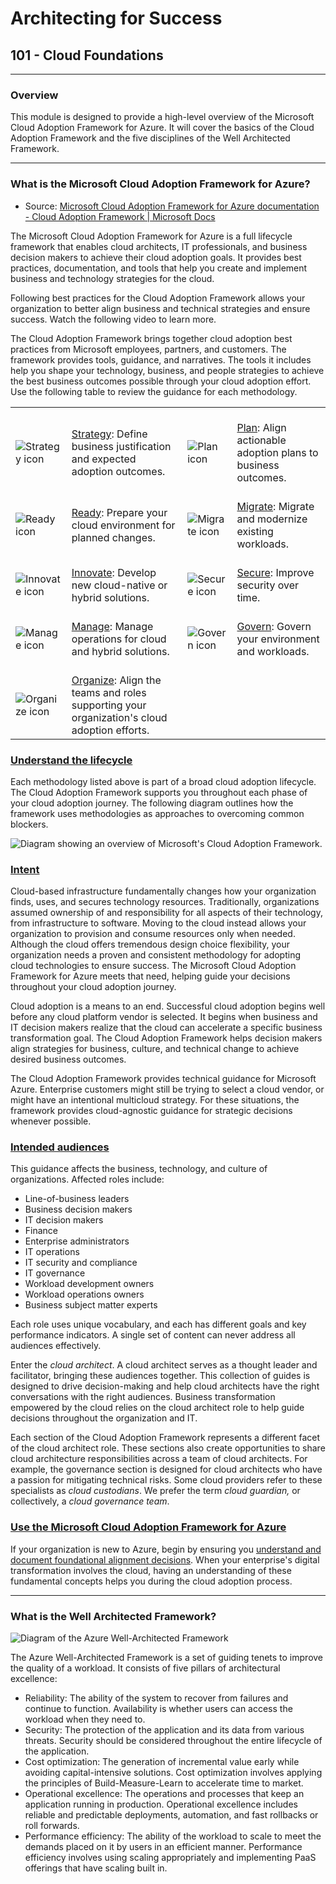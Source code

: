 # Architecting for Success

## 101 - Cloud Foundations

---

### Overview

This module is designed to provide a high-level overview of the Microsoft Cloud Adoption Framework for Azure. It will cover the basics of the Cloud Adoption Framework and the five disciplines of the Well Architected Framework.

---

### What is the Microsoft Cloud Adoption Framework for Azure?

- Source: [Microsoft Cloud Adoption Framework for Azure documentation - Cloud Adoption Framework | Microsoft Docs](https://docs.microsoft.com/en-us/azure/cloud-adoption-framework/overview)

The Microsoft Cloud Adoption Framework for Azure is a full lifecycle framework that enables cloud architects, IT professionals, and business decision makers to achieve their cloud adoption goals. It provides best practices, documentation, and tools that help you create and implement business and technology strategies for the cloud.

Following best practices for the Cloud Adoption Framework allows your organization to better align business and technical strategies and ensure success. Watch the following video to learn more.

The Cloud Adoption Framework brings together cloud adoption best practices from Microsoft employees, partners, and customers. The framework provides tools, guidance, and narratives. The tools it includes help you shape your technology, business, and people strategies to achieve the best business outcomes possible through your cloud adoption effort. Use the following table to review the guidance for each methodology.

|                                                                                                                  |                                                                                                                                                                             |                                                                                                                |                                                                                                                                          |
| ---------------------------------------------------------------------------------------------------------------- | --------------------------------------------------------------------------------------------------------------------------------------------------------------------------- | -------------------------------------------------------------------------------------------------------------- | ---------------------------------------------------------------------------------------------------------------------------------------- |
| <br>![Strategy icon](https://docs.microsoft.com/en-us/azure/cloud-adoption-framework/_images/icons/strategy.png) | <br>[Strategy](https://docs.microsoft.com/en-us/azure/cloud-adoption-framework/strategy/): Define business justification and expected adoption outcomes.                    | <br>![Plan icon](https://docs.microsoft.com/en-us/azure/cloud-adoption-framework/_images/icons/plan.png)       | <br>[Plan](https://docs.microsoft.com/en-us/azure/cloud-adoption-framework/plan/): Align actionable adoption plans to business outcomes. |
| <br>![Ready icon](https://docs.microsoft.com/en-us/azure/cloud-adoption-framework/_images/icons/ready.png)       | <br>[Ready](https://docs.microsoft.com/en-us/azure/cloud-adoption-framework/ready/): Prepare your cloud environment for planned changes.                                    | <br>![Migrate icon](https://docs.microsoft.com/en-us/azure/cloud-adoption-framework/_images/icons/adopt.png)   | <br>[Migrate](https://docs.microsoft.com/en-us/azure/cloud-adoption-framework/migrate/): Migrate and modernize existing workloads.       |
| <br>![Innovate icon](https://docs.microsoft.com/en-us/azure/cloud-adoption-framework/_images/icons/innovate.png) | <br>[Innovate](https://docs.microsoft.com/en-us/azure/cloud-adoption-framework/innovate/): Develop new cloud-native or hybrid solutions.                                    | <br>![Secure icon](https://docs.microsoft.com/en-us/azure/cloud-adoption-framework/_images/icons/security.png) | <br>[Secure](https://docs.microsoft.com/en-us/azure/cloud-adoption-framework/secure/): Improve security over time.                       |
| <br>![Manage icon](https://docs.microsoft.com/en-us/azure/cloud-adoption-framework/_images/icons/manage.png)     | <br>[Manage](https://docs.microsoft.com/en-us/azure/cloud-adoption-framework/manage/): Manage operations for cloud and hybrid solutions.                                    | <br>![Govern icon](https://docs.microsoft.com/en-us/azure/cloud-adoption-framework/_images/icons/govern.png)   | <br>[Govern](https://docs.microsoft.com/en-us/azure/cloud-adoption-framework/govern/): Govern your environment and workloads.            |
| <br>![Organize icon](https://docs.microsoft.com/en-us/azure/cloud-adoption-framework/_images/icons/organize.png) | <br>[Organize](https://docs.microsoft.com/en-us/azure/cloud-adoption-framework/organize/): Align the teams and roles supporting your organization's cloud adoption efforts. |                                                                                                                |                                                                                                                                          |

### [Understand the lifecycle](https://docs.microsoft.com/en-us/azure/cloud-adoption-framework/overview#understand-the-lifecycle)

Each methodology listed above is part of a broad cloud adoption lifecycle. The Cloud Adoption Framework supports you throughout each phase of your cloud adoption journey. The following diagram outlines how the framework uses methodologies as approaches to overcoming common blockers.

![Diagram showing an overview of Microsoft's Cloud Adoption Framework.](https://docs.microsoft.com/en-us/azure/cloud-adoption-framework/_images/caf-overview-graphic.png)

### [Intent](https://docs.microsoft.com/en-us/azure/cloud-adoption-framework/overview#intent)

Cloud-based infrastructure fundamentally changes how your organization finds, uses, and secures technology resources. Traditionally, organizations assumed ownership of and responsibility for all aspects of their technology, from infrastructure to software. Moving to the cloud instead allows your organization to provision and consume resources only when needed. Although the cloud offers tremendous design choice flexibility, your organization needs a proven and consistent methodology for adopting cloud technologies to ensure success. The Microsoft Cloud Adoption Framework for Azure meets that need, helping guide your decisions throughout your cloud adoption journey.

Cloud adoption is a means to an end. Successful cloud adoption begins well before any cloud platform vendor is selected. It begins when business and IT decision makers realize that the cloud can accelerate a specific business transformation goal. The Cloud Adoption Framework helps decision makers align strategies for business, culture, and technical change to achieve desired business outcomes.

The Cloud Adoption Framework provides technical guidance for Microsoft Azure. Enterprise customers might still be trying to select a cloud vendor, or might have an intentional multicloud strategy. For these situations, the framework provides cloud-agnostic guidance for strategic decisions whenever possible.

### [Intended audiences](https://docs.microsoft.com/en-us/azure/cloud-adoption-framework/overview#intended-audiences)

This guidance affects the business, technology, and culture of organizations. Affected roles include:

- Line-of-business leaders
- Business decision makers
- IT decision makers
- Finance
- Enterprise administrators
- IT operations
- IT security and compliance
- IT governance
- Workload development owners
- Workload operations owners
- Business subject matter experts

Each role uses unique vocabulary, and each has different goals and key performance indicators. A single set of content can never address all audiences effectively.

Enter the *cloud architect*. A cloud architect serves as a thought leader and facilitator, bringing these audiences together. This collection of guides is designed to drive decision-making and help cloud architects have the right conversations with the right audiences. Business transformation empowered by the cloud relies on the cloud architect role to help guide decisions throughout the organization and IT.

Each section of the Cloud Adoption Framework represents a different facet of the cloud architect role. These sections also create opportunities to share cloud architecture responsibilities across a team of cloud architects. For example, the governance section is designed for cloud architects who have a passion for mitigating technical risks. Some cloud providers refer to these specialists as *cloud custodians*. We prefer the term *cloud guardian,* or collectively, a *cloud governance team*.

### [Use the Microsoft Cloud Adoption Framework for Azure](https://docs.microsoft.com/en-us/azure/cloud-adoption-framework/overview#use-the-microsoft-cloud-adoption-framework-for-azure)

If your organization is new to Azure, begin by ensuring you [understand and document foundational alignment decisions](https://docs.microsoft.com/en-us/azure/cloud-adoption-framework/get-started/cloud-concepts). When your enterprise's digital transformation involves the cloud, having an understanding of these fundamental concepts helps you during the cloud adoption process.

---

### What is the Well Architected Framework?

![Diagram of the Azure Well-Architected Framework](https://learn.microsoft.com/en-us/azure/well-architected/_images/waf-diagram-revised.png)

The Azure Well-Architected Framework is a set of guiding tenets to improve the quality of a workload. It consists of five pillars of architectural excellence:

- Reliability: The ability of the system to recover from failures and continue to function. Availability is whether users can access the workload when they need to.
- Security: The protection of the application and its data from various threats. Security should be considered throughout the entire lifecycle of the application.
- Cost optimization: The generation of incremental value early while avoiding capital-intensive solutions. Cost optimization involves applying the principles of Build-Measure-Learn to accelerate time to market.
- Operational excellence: The operations and processes that keep an application running in production. Operational excellence includes reliable and predictable deployments, automation, and fast rollbacks or roll forwards.
- Performance efficiency: The ability of the workload to scale to meet the demands placed on it by users in an efficient manner. Performance efficiency involves using scaling appropriately and implementing PaaS offerings that have scaling built in.
